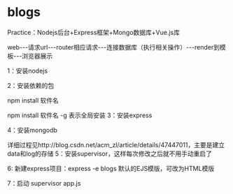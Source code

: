 # blogs
Practice：Nodejs后台+Express框架+Mongo数据库+Vue.js库

web---请求url---router相应请求---连接数据库（执行相关操作）---render到模板---浏览器展示

1：安装nodejs

2：安装依赖的包

npm install 软件名

npm install 软件名 -g 表示全局安装
3：安装express

4：安装mongodb

详细过程见http://blog.csdn.net/acm_zl/article/details/47447011，主要是建立data和log的存储
5：安装supervisor，这样每次修改之后就不用手动重启了

6: 新建express项目：express -e blogs 默认的EJS模版，可改为HTML模版

7：启动 supervisor app.js
